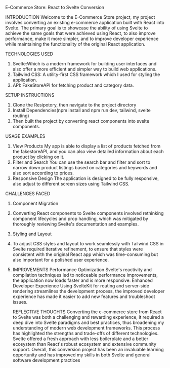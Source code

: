 E-Commerce Store: React to Svelte Conversion

INTRODUCTION
Welcome to the E-Commerce Store project, my project involves converting an existing e-commerce application built with React into Svelte. The primary goal is to showcase the ability of using Svelte to achieve the same goals that were achieved using React, to also improve performance, make it more simpler, and to improve developer experience while maintaining the functionality of the original React application.

TECHNOLOGIES USED
1. Svelte:Which is a modern framework for building user interfaces and also offer a more efficient and simpler way to build web applications.
2. Tailwind CSS: A utility-first CSS framework which I used for styling the application.
3. API: FakeStoreAPI for fetching product and category data.

SETUP INSTRUCTIONS
1. Clone the Resipotory, then navigate to the project directory
2. Install Dependencies(npm install and npm run dev, tailwind, svelte routing)
3. Then built the project by converting react components into svelte components.

USAGE EXAMPLES
1. View Products
   My app is able to display a list of products fetched from the fakestoreAPI, and you can also view detailed information about each product by clicking on it.
2. Filter and Search
   You can use the search bar and filter and sort to narrow down product listings based on categories and keywords and also sort according to prices.
3. Responsive Design
   The application is designed to be fully responsive, also adjust to different screen sizes using Tailwind CSS.

CHALLENGES FACED
1. Component Migration
2. Converting React components to Svelte components involved rethinking component lifecycles and prop handling, which was mitigated by thoroughly reviewing Svelte's documentation and examples.
3. Styling and Layout
4. To adjust CSS styles and layout to work seamlessly with Tailwind CSS in Svelte required iterative refinement, to ensure that styles were consistent with the original React app which was time-consuming but also important for a polished user experience.

5. IMPROVEMENTS
   Performance Optimization
   Svelte's reactivity and compilation techniques led to noticeable performance improvements, the application now loads faster and is more responsive.
   Enhanced Developer Experience
   Using SvelteKit for routing and server-side rendering streamlines the development process, the improved developer experience has made it easier to add new features and troubleshoot issues.

   REFLECTIVE THOUGHTS
   Converting the e-commerce store from React to Svelte was both a challenging and rewarding experience, it required a deep dive into Svelte paradigms and best practices, thus broadening my understanding of modern web development frameworks.
   This process has highlighted the strengths and trade-offs of different technologies. Svelte offered a fresh approach with less boilerplate and a better ecosystem than React's robust ecosystem and extensive community support.
   Overall, this conversion project has been an invaluable learning opportunity and has improved my skills in both Svelte and general software development practices
